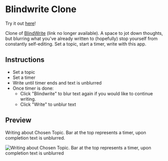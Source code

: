 # Blindwrite Clone

Try it out [here](https://financial-stability.github.io/Blindwrite-Clone/)!

Clone of [BlindWrite](https://blindwrite.herokuapp.com/) (link no longer available).
A space to jot down thoughts, but blurring what you've already written to (hopefully) stop yourself from constantly self-editing.
Set a topic, start a timer, write with this app.

## Instructions
* Set a topic
* Set a timer
* Write until timer ends and text is unblurred
* Once timer is done:
  * Click "Blindwrite" to blur text again if you would like to continue writing.
  * Click "Write" to unblur text

## Preview

Writing about Chosen Topic. Bar at the top represents a timer, upon completion text is unblurred.

![Writing about Chosen Topic. Bar at the top represents a timer, upon completion text is unblurred](https://raw.githubusercontent.com/KoyaS/Blindwrite-Clone/master/blindWrite.png)

